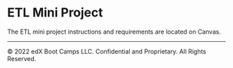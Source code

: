 # ETL Mini Project

The ETL mini project instructions and requirements are located on Canvas.

---

© 2022 edX Boot Camps LLC. Confidential and Proprietary. All Rights Reserved.
